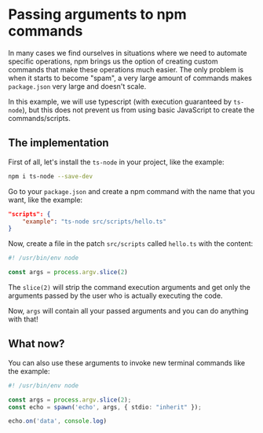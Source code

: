# Passing arguments to npm commands

In many cases we find ourselves in situations where we need to automate specific operations, npm brings us the option of creating custom commands that make these operations much easier. The only problem is when it starts to become "spam", a very large amount of commands makes `package.json` very large and doesn't scale.

In this example, we will use typescript (with execution guaranteed by `ts-node`), but this does not prevent us from using basic JavaScript to create the commands/scripts.

## The implementation

First of all, let's install the `ts-node` in your project, like the example:

```bash
npm i ts-node --save-dev
```

Go to your `package.json` and create a npm command with the name that you want, like the example:

```json
"scripts": {
    "example": "ts-node src/scripts/hello.ts"
}
```

Now, create a file in the patch `src/scripts` called `hello.ts` with the content:

```ts
#! /usr/bin/env node

const args = process.argv.slice(2)
```

The `slice(2)` will strip the command execution arguments and get only the arguments passed by the user who is actually executing the code.

Now, `args` will contain all your passed arguments and you can do anything with that!

## What now?

You can also use these arguments to invoke new terminal commands like the example:

```ts
#! /usr/bin/env node

const args = process.argv.slice(2);
const echo = spawn('echo', args, { stdio: "inherit" });

echo.on('data', console.log)
```
